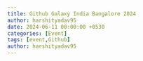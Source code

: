 ```yaml
---
title: Github Galaxy India Bangalore 2024
author: harshityadav95
date: 2024-06-11 00:00:00 +0530
categories: [Event]
tags: [event,Github]
author: harshityadav95
---
```


